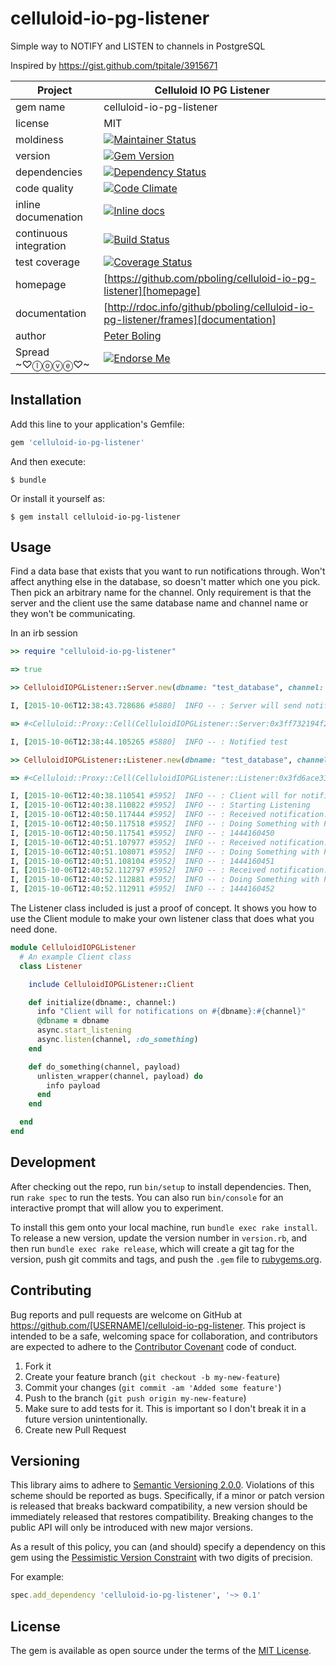 # celluloid-io-pg-listener

Simple way to NOTIFY and LISTEN to channels in PostgreSQL

Inspired by https://gist.github.com/tpitale/3915671

| Project                 |  Celluloid IO PG Listener   |
|------------------------ | ----------------- |
| gem name                |  celluloid-io-pg-listener   |
| license                 |  MIT              |
| moldiness               |  [![Maintainer Status](http://stillmaintained.com/pboling/celluloid-io-pg-listener.png)](http://stillmaintained.com/pboling/celluloid-io-pg-listener) |
| version                 |  [![Gem Version](https://badge.fury.io/rb/celluloid-io-pg-listener.png)](http://badge.fury.io/rb/celluloid-io-pg-listener) |
| dependencies            |  [![Dependency Status](https://gemnasium.com/pboling/celluloid-io-pg-listener.png)](https://gemnasium.com/pboling/celluloid-io-pg-listener) |
| code quality            |  [![Code Climate](https://codeclimate.com/github/pboling/celluloid-io-pg-listener.png)](https://codeclimate.com/github/pboling/celluloid-io-pg-listener) |
| inline documenation     |  [![Inline docs](http://inch-ci.org/github/pboling/celluloid-io-pg-listener.png)](http://inch-ci.org/github/pboling/celluloid-io-pg-listener) |
| continuous integration  |  [![Build Status](https://secure.travis-ci.org/pboling/celluloid-io-pg-listener.png?branch=master)](https://travis-ci.org/pboling/celluloid-io-pg-listener) |
| test coverage           |  [![Coverage Status](https://coveralls.io/repos/pboling/celluloid-io-pg-listener/badge.png)](https://coveralls.io/r/pboling/celluloid-io-pg-listener) |
| homepage                |  [https://github.com/pboling/celluloid-io-pg-listener][homepage] |
| documentation           |  [http://rdoc.info/github/pboling/celluloid-io-pg-listener/frames][documentation] |
| author                  |  [Peter Boling](https://coderbits.com/pboling) |
| Spread ~♡ⓛⓞⓥⓔ♡~      |  [![Endorse Me](https://api.coderwall.com/pboling/endorsecount.png)](http://coderwall.com/pboling) |


## Installation

Add this line to your application's Gemfile:

```ruby
gem 'celluloid-io-pg-listener'
```

And then execute:

    $ bundle

Or install it yourself as:

    $ gem install celluloid-io-pg-listener

## Usage

Find a data base that exists that you want to run notifications through.  Won't affect anything else in the database,
so doesn't matter which one you pick.  Then pick an arbitrary name for the channel.  Only requirement is that the server
and the client use the same database name and channel name or they won't be communicating.

In an irb session

```ruby
>> require "celluloid-io-pg-listener"

=> true

>> CelluloidIOPGListener::Server.new(dbname: "test_database", channel: "test_channel" )

I, [2015-10-06T12:38:43.728686 #5880]  INFO -- : Server will send notifications to archer_test:test

=> #<Celluloid::Proxy::Cell(CelluloidIOPGListener::Server:0x3ff732194f24) @dbname="test_database" @channel="test_channel" @sleep_interval=0.1 @run_interval=1>

I, [2015-10-06T12:38:44.105265 #5880]  INFO -- : Notified test

>> CelluloidIOPGListener::Listener.new(dbname: "test_database", channel: "test_channel" )

=> #<Celluloid::Proxy::Cell(CelluloidIOPGListener::Listener:0x3fd6ace33cb8) @dbname="test_database" @listening=true @pg_connection=#<PG::Connection:0x007fad59c5f978> @actions={"test_channel"=>:do_something}>

I, [2015-10-06T12:40:38.110541 #5952]  INFO -- : Client will for notifications on test_database:test_channel
I, [2015-10-06T12:40:38.110822 #5952]  INFO -- : Starting Listening
I, [2015-10-06T12:40:50.117444 #5952]  INFO -- : Received notification: ["test", 5968, "1444160450"]
I, [2015-10-06T12:40:50.117518 #5952]  INFO -- : Doing Something with Payload: 1444160450 on test
I, [2015-10-06T12:40:50.117541 #5952]  INFO -- : 1444160450
I, [2015-10-06T12:40:51.107977 #5952]  INFO -- : Received notification: ["test", 5968, "1444160451"]
I, [2015-10-06T12:40:51.108071 #5952]  INFO -- : Doing Something with Payload: 1444160451 on test
I, [2015-10-06T12:40:51.108104 #5952]  INFO -- : 1444160451
I, [2015-10-06T12:40:52.112797 #5952]  INFO -- : Received notification: ["test", 5968, "1444160452"]
I, [2015-10-06T12:40:52.112881 #5952]  INFO -- : Doing Something with Payload: 1444160452 on test
I, [2015-10-06T12:40:52.112911 #5952]  INFO -- : 1444160452
```

The Listener class included is just a proof of concept.  It shows you how to use the Client module to make your own listener class that does what you need done.

```ruby
module CelluloidIOPGListener
  # An example Client class
  class Listener

    include CelluloidIOPGListener::Client

    def initialize(dbname:, channel:)
      info "Client will for notifications on #{dbname}:#{channel}"
      @dbname = dbname
      async.start_listening
      async.listen(channel, :do_something)
    end

    def do_something(channel, payload)
      unlisten_wrapper(channel, payload) do
        info payload
      end
    end

  end
end
```

## Development

After checking out the repo, run `bin/setup` to install dependencies. Then, run `rake spec` to run the tests. You can also run `bin/console` for an interactive prompt that will allow you to experiment.

To install this gem onto your local machine, run `bundle exec rake install`. To release a new version, update the version number in `version.rb`, and then run `bundle exec rake release`, which will create a git tag for the version, push git commits and tags, and push the `.gem` file to [rubygems.org](https://rubygems.org).

## Contributing

Bug reports and pull requests are welcome on GitHub at https://github.com/[USERNAME]/celluloid-io-pg-listener. This project is intended to be a safe, welcoming space for collaboration, and contributors are expected to adhere to the [Contributor Covenant](contributor-covenant.org) code of conduct.

1. Fork it
2. Create your feature branch (`git checkout -b my-new-feature`)
3. Commit your changes (`git commit -am 'Added some feature'`)
4. Push to the branch (`git push origin my-new-feature`)
5. Make sure to add tests for it. This is important so I don't break it in a future version unintentionally.
6. Create new Pull Request

## Versioning

This library aims to adhere to [Semantic Versioning 2.0.0][semver].
Violations of this scheme should be reported as bugs. Specifically,
if a minor or patch version is released that breaks backward
compatibility, a new version should be immediately released that
restores compatibility. Breaking changes to the public API will
only be introduced with new major versions.

As a result of this policy, you can (and should) specify a
dependency on this gem using the [Pessimistic Version Constraint][pvc] with two digits of precision.

For example:

```ruby
spec.add_dependency 'celluloid-io-pg-listener', '~> 0.1'
```


## License

The gem is available as open source under the terms of the [MIT License](http://opensource.org/licenses/MIT).

[semver]: http://semver.org/
[pvc]: http://docs.rubygems.org/read/chapter/16#page74
[railsbling]: http://www.railsbling.com
[documentation]: http://rdoc.info/github/pboling/celluloid-io-pg-listener/frames
[homepage]: https://github.com/pboling/celluloid-io-pg-listener
